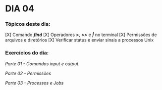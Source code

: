 # DIA 04

### Tópicos deste dia:

[X] Comando **_find_**
[X] Operadores **_>_**, **_>>_** e **_|_** no terminal
[X] Permissões de arquivos e diretórios
[X] Verificar status e enviar sinais a processos Unix


### Exercícios do dia:

_Parte 01 - Comandos input e output_

_Parte 02 - Permissões_

_Parte 03 - Processos e Jobs_
